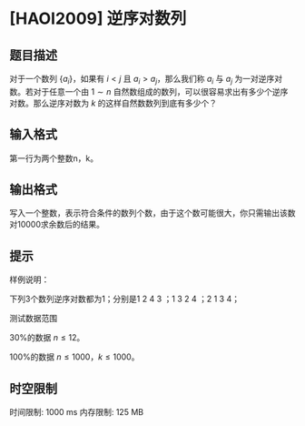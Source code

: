 # [HAOI2009] 逆序对数列

## 题目描述

对于一个数列 $\{a_i\}$，如果有 $i<j$ 且 $a_i>a_j$，那么我们称 $a_i$ 与 $a_j$ 为一对逆序对数。若对于任意一个由 $1 \sim n$ 自然数组成的数列，可以很容易求出有多少个逆序对数。那么逆序对数为 $k$ 的这样自然数数列到底有多少个？

## 输入格式

第一行为两个整数n，k。


## 输出格式

写入一个整数，表示符合条件的数列个数，由于这个数可能很大，你只需输出该数对10000求余数后的结果。


## 提示

样例说明：

下列3个数列逆序对数都为1；分别是1 2 4 3 ；1 3 2 4 ；2 1 3 4；

测试数据范围

30%的数据  $n\le 12$。

100%的数据  $n\le 1000$，$k\le 1000$。


## 时空限制

时间限制: 1000 ms
内存限制: 125 MB
